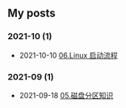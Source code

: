 ## My posts  
### **2021-10** (1)  
- 2021-10-10 [06.Linux 启动流程](https://blog.x2b.net/3373647732/)  
  
  
### **2021-09** (1)  
- 2021-09-18 [05.磁盘分区知识](https://blog.x2b.net/3200821655/)  
  
